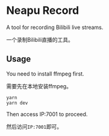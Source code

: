 # Neapu Record

A tool for recording Bilibili live streams.

一个录制Bilibili直播的工具。

## Usage

You need to install ffmpeg first.

需要先在本地安装ffmpeg。

```
yarn
yarn dev
```

Then access IP:7001 to proceed.

然后访问`IP:7001`即可。